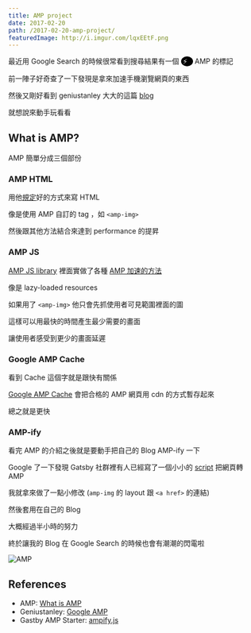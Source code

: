 ```yaml
---
title: AMP project
date: 2017-02-20
path: /2017-02-20-amp-project/
featuredImage: http://i.imgur.com/lqxEEtF.png
---
```


最近用 Google Search 的時候很常看到搜尋結果有一個 <span style="display: inline-block; width: 20px; height: 20px; line-height: 20px; padding-left: 4px; border-radius: 50%; color: white; background-color: black">⚡</span> AMP 的標記

前一陣子好奇查了一下發現是拿來加速手機瀏覽網頁的東西

然後又剛好看到 geniustanley 大大的這篇 [blog](https://geniustanley.github.io/2017/02/20/Google-AMP-1/)

就想說來動手玩看看

<!--more-->

## What is AMP?

AMP 簡單分成三個部份

### AMP HTML

用他[規定](https://www.ampproject.org/docs/reference/spec)好的方式來寫 HTML

像是使用 AMP 自訂的 tag ，如 `<amp-img>`

然後跟其他方法結合來達到 performance 的提昇

### AMP JS

[AMP JS library](https://github.com/ampproject/amphtml/tree/master/src) 裡面實做了各種 [AMP 加速的方法](https://www.ampproject.org/learn/how-amp-works/)

像是 lazy-loaded resources

如果用了 `<amp-img>` 他只會先抓使用者可見範圍裡面的圖

這樣可以用最快的時間產生最少需要的畫面

讓使用者感受到更少的畫面延遲

### Google AMP Cache

看到 Cache 這個字就是跟快有關係

[Google AMP Cache](https://developers.google.com/amp/cache/) 會把合格的 AMP 網頁用 cdn 的方式暫存起來

總之就是更快

### AMP-ify

看完 AMP 的介紹之後就是要動手把自己的 Blog AMP-ify 一下

Google 了一下發現 Gatsby 社群裡有人已經寫了一個小小的 [script](https://github.com/chiedo/gatsby-amp-starter-blog/blob/master/ampify.js) 把網頁轉 AMP

我就拿來做了一點小修改 (`amp-img` 的 layout 跟 `<a href>` 的連結)

然後套用在自己的 Blog

大概經過半小時的努力

終於讓我的 Blog 在 Google Search 的時候也會有潮潮的閃電啦

![AMP](https://i.imgur.com/f4sPDUn.png)

## References

- AMP: [What is AMP](https://www.ampproject.org/learn/about-amp/)
- Geniustanley: [Google AMP](https://geniustanley.github.io/2017/02/20/Google-AMP-1/)
- Gastby AMP Starter: [ampify.js](https://github.com/chiedo/gatsby-amp-starter-blog/blob/master/ampify.js)
